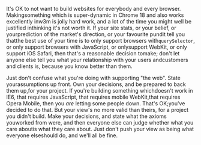 

It's OK to not want to build websites for everybody and every browser. Makingsomething which is super-dynamic
in Chrome 18 and also works excellently inw3m is jolly hard work, and a lot of the time you might well be
justified inthinking it's not worth it. If your site stats, or your belief, or yourprediction of the market's
direction, or your favourite pundit tell you thatthe best use of your time is to only support browsers
with`querySelector`, or only support browsers with JavaScript, or onlysupport WebKit, or only support iOS
Safari, then that's a reasonable decision tomake; don't let anyone else tell you what your relationship with
your users andcustomers and clients is, because you know better than them.

Just don't confuse what you're doing with supporting "the web". State yourassumptions up front. Own your
decisions, and be prepared to back them up,for your project. If you're building something whichdoesn't work in
IE6, that requires JavaScript, that requires mobile WebKit,that requires Opera Mobile, then you *are* letting
some people down. That's OK;you've decided to do that. But your view's no more valid than theirs, for a
project you didn't build. Make your decisions, and state what the axioms youworked from were, and then
everyone else can judge whether what you care aboutis what they care about. Just don't push your view as being
what everyone elseshould do, and we'll all be fine.